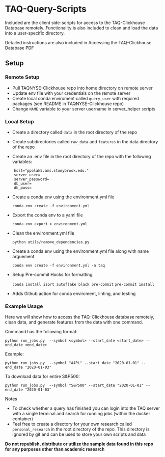# TAQ-Query-Scripts
Included are the client side-scripts for access to the TAQ-Clickhouse Database remotely. Functionality is also included to clean and load the data into a user-specific directory.

Detailed instructions are also included in Accessing the TAQ-Clickhouse Database PDF

## Setup

### Remote Setup
- Pull TAQNYSE-Clickhouse repo into home directory on remote server
- Update env file with your credentials on the remote server
- Create local conda enviroment called `query_user` with required packages (see README in TAQNYSE-Clickhouse repo)
- Change `NAME` variable to your server username in server_helper scripts

### Local Setup
- Create a directory called `data` in the root directory of the repo

- Create subdirectories called `raw_data` and `features` in the data directory of the repo

- Create an .env file in the root directory of the repo with the following variables:

```
    host="ppolak5.ams.stonybrook.edu."
    server_user= 
    server_password= 
    db_user= 
    db_pass=
```

- Create a conda env using the environment.yml file

    `conda env create -f environment.yml`

- Export the conda env to a yaml file

    `conda env export > environment.yml`

- Clean the environment.yml file

    `python utils/remove_dependencies.py`

- Create a conda env using the environment.yml file along with name arguement

    `conda env create -f environment.yml -n taq`

- Setup Pre-commit Hooks for formatting

    `conda install isort autoflake black pre-commit`
    `pre-commit install`


- Adds Github action for conda enviroment, linting, and testing



### Example Usage

Here we will show how to access the TAQ-Clickhouse database remotely, clean data, and generate features from the data with one command.

Command has the following format:

`python run_jobs.py  --symbol <symbol> --start_date <start_date> --end_date <end_date>`

Example:

```python run_jobs.py  --symbol "AAPL" --start_date "2020-01-01" --end_date "2020-01-03"```

To download data for entire S&P500:

```python run_jobs.py  --symbol "S&P500" --start_date "2020-01-01" --end_date "2020-01-03"```

Notes
- To check whether a query has finished you can login into the TAQ server with a single terminal and search for running jobs (within the docker container)
- Feel free to create a directory for your own research called `personal_research` in the root directory of the repo. This directory is ignored by git and can be used to store your own scripts and data
        
**Do not republish, distribute or utilize the sample data found in this repo for any purposes other than academic research**
